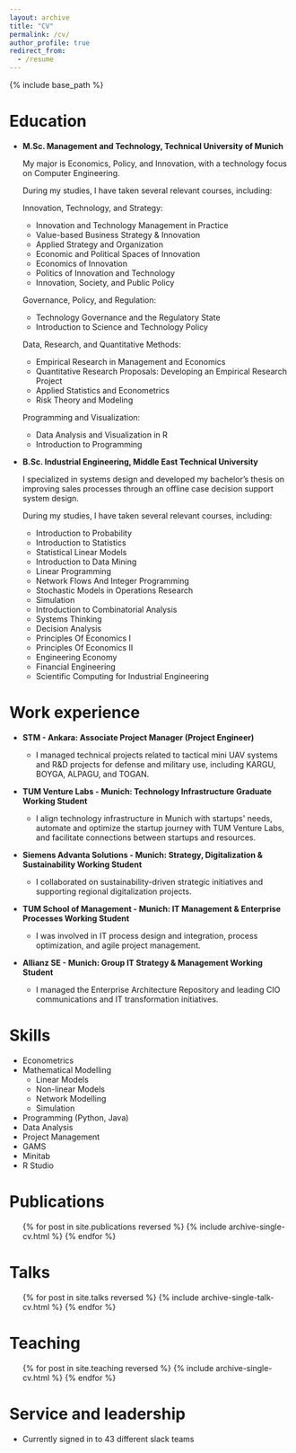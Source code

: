 ```yaml
---
layout: archive
title: "CV"
permalink: /cv/
author_profile: true
redirect_from:
  - /resume
---
```


{% include base_path %}

Education
======
- **M.Sc. Management and Technology, Technical University of Munich**

  My major is Economics, Policy, and Innovation, with a technology focus on Computer Engineering.
  
  During my studies, I have taken several relevant courses, including:

    Innovation, Technology, and Strategy:
    
    - Innovation and Technology Management in Practice
    - Value-based Business Strategy & Innovation
    - Applied Strategy and Organization
    - Economic and Political Spaces of Innovation
    - Economics of Innovation
    - Politics of Innovation and Technology
    - Innovation, Society, and Public Policy
    
    Governance, Policy, and Regulation:
    
    - Technology Governance and the Regulatory State
    - Introduction to Science and Technology Policy
    
    Data, Research, and Quantitative Methods:
    
    - Empirical Research in Management and Economics
    - Quantitative Research Proposals: Developing an Empirical Research Project
    - Applied Statistics and Econometrics
    - Risk Theory and Modeling
    
    Programming and Visualization:
    
    - Data Analysis and Visualization in R
    - Introduction to Programming


- **B.Sc. Industrial Engineering, Middle East Technical University**

  I specialized in systems design and developed my bachelor’s thesis on improving sales processes through an offline case decision support system design.

  During my studies, I have taken several relevant courses, including:

  - Introduction to Probability
  - Introduction to Statistics
  - Statistical Linear Models
  - Introduction to Data Mining
  - Linear Programming
  - Network Flows And Integer Programming
  - Stochastic Models in Operations Research
  - Simulation
  - Introduction to Combinatorial Analysis
  - Systems Thinking
  - Decision Analysis
  - Principles Of Economics I
  - Principles Of Economics II
  - Engineering Economy
  - Financial Engineering
  - Scientific Computing for Industrial Engineering


Work experience
======
- **STM - Ankara: Associate Project Manager (Project Engineer)**
  - I managed technical projects related to tactical mini UAV systems and R&D projects for defense and military use, including KARGU, BOYGA, ALPAGU, and TOGAN.

 - **TUM Venture Labs - Munich: Technology Infrastructure Graduate Working Student**
    - I align technology infrastructure in Munich with startups' needs, automate and optimize the startup journey with TUM Venture Labs, and facilitate connections between startups and resources.


- **Siemens Advanta Solutions - Munich: Strategy, Digitalization & Sustainability Working Student**
  - I collaborated on sustainability-driven strategic initiatives and supporting regional digitalization projects.



- **TUM School of Management - Munich: IT Management & Enterprise Processes Working Student**
  - I was involved in IT process design and integration, process optimization, and agile project management.
    


- **Allianz SE - Munich: Group IT Strategy & Management Working Student**
  - I managed the Enterprise Architecture Repository and leading CIO communications and IT transformation initiatives.
    
  
Skills
======
* Econometrics
* Mathematical Modelling
  * Linear Models
  * Non-linear Models
  * Network Modelling
  * Simulation
* Programming (Python, Java)
* Data Analysis
* Project Management
* GAMS
* Minitab
* R Studio

Publications
======
  <ul>{% for post in site.publications reversed %}
    {% include archive-single-cv.html %}
  {% endfor %}</ul>
  
Talks
======
  <ul>{% for post in site.talks reversed %}
    {% include archive-single-talk-cv.html  %}
  {% endfor %}</ul>
  
Teaching
======
  <ul>{% for post in site.teaching reversed %}
    {% include archive-single-cv.html %}
  {% endfor %}</ul>
  
Service and leadership
======
* Currently signed in to 43 different slack teams
